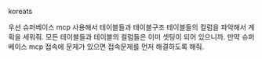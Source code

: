 koreats

우선 슈퍼베이스 mcp 사용해서 테이블들과 테이블구조 테이블들의 컬럼을 파악해서 계획을 세워줘. 모든 테이블들과 테이블의 컬럼들은 이미 셋팅이 되어 있으니까. 만약 슈퍼베이스 mcp 접속에 문제가 있으면 접속문제를 먼저 해결하도록 해줘. 
